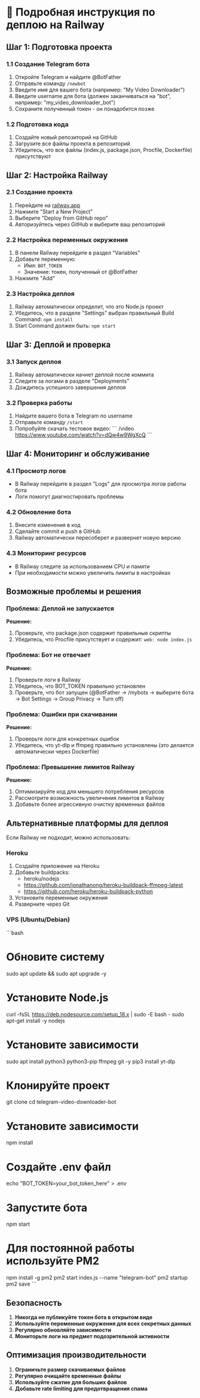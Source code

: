 # 🚀 Подробная инструкция по деплою на Railway

## Шаг 1: Подготовка проекта

### 1.1 Создание Telegram бота
1. Откройте Telegram и найдите @BotFather
2. Отправьте команду `/newbot`
3. Введите имя для вашего бота (например: "My Video Downloader")
4. Введите username для бота (должен заканчиваться на "bot", например: "my_video_downloader_bot")
5. Сохраните полученный токен - он понадобится позже

### 1.2 Подготовка кода
1. Создайте новый репозиторий на GitHub
2. Загрузите все файлы проекта в репозиторий
3. Убедитесь, что все файлы (index.js, package.json, Procfile, Dockerfile) присутствуют

## Шаг 2: Настройка Railway

### 2.1 Создание проекта
1. Перейдите на [railway.app](https://railway.app)
2. Нажмите "Start a New Project"
3. Выберите "Deploy from GitHub repo"
4. Авторизуйтесь через GitHub и выберите ваш репозиторий

### 2.2 Настройка переменных окружения
1. В панели Railway перейдите в раздел "Variables"
2. Добавьте переменную:
   - Имя: `BOT_TOKEN`
   - Значение: токен, полученный от @BotFather
3. Нажмите "Add"

### 2.3 Настройка деплоя
1. Railway автоматически определит, что это Node.js проект
2. Убедитесь, что в разделе "Settings" выбран правильный Build Command: `npm install`
3. Start Command должен быть: `npm start`

## Шаг 3: Деплой и проверка

### 3.1 Запуск деплоя
1. Railway автоматически начнет деплой после коммита
2. Следите за логами в разделе "Deployments"
3. Дождитесь успешного завершения деплоя

### 3.2 Проверка работы
1. Найдите вашего бота в Telegram по username
2. Отправьте команду `/start`
3. Попробуйте скачать тестовое видео:
   \`\`\`
   /video https://www.youtube.com/watch?v=dQw4w9WgXcQ
   \`\`\`

## Шаг 4: Мониторинг и обслуживание

### 4.1 Просмотр логов
- В Railway перейдите в раздел "Logs" для просмотра логов работы бота
- Логи помогут диагностировать проблемы

### 4.2 Обновление бота
1. Внесите изменения в код
2. Сделайте commit и push в GitHub
3. Railway автоматически пересоберет и развернет новую версию

### 4.3 Мониторинг ресурсов
- В Railway следите за использованием CPU и памяти
- При необходимости можно увеличить лимиты в настройках

## Возможные проблемы и решения

### Проблема: Деплой не запускается
**Решение:**
1. Проверьте, что package.json содержит правильные скрипты
2. Убедитесь, что Procfile присутствует и содержит: `web: node index.js`

### Проблема: Бот не отвечает
**Решение:**
1. Проверьте логи в Railway
2. Убедитесь, что BOT_TOKEN правильно установлен
3. Проверьте, что бот запущен (@BotFather -> /mybots -> выберите бота -> Bot Settings -> Group Privacy -> Turn off)

### Проблема: Ошибки при скачивании
**Решение:**
1. Проверьте логи для конкретных ошибок
2. Убедитесь, что yt-dlp и ffmpeg правильно установлены (это делается автоматически через Dockerfile)

### Проблема: Превышение лимитов Railway
**Решение:**
1. Оптимизируйте код для меньшего потребления ресурсов
2. Рассмотрите возможность увеличения лимитов в Railway
3. Добавьте более агрессивную очистку временных файлов

## Альтернативные платформы для деплоя

Если Railway не подходит, можно использовать:

### Heroku
1. Создайте приложение на Heroku
2. Добавьте buildpacks:
   - heroku/nodejs
   - https://github.com/jonathanong/heroku-buildpack-ffmpeg-latest
   - https://github.com/heroku/heroku-buildpack-python
3. Установите переменные окружения
4. Разверните через Git

### VPS (Ubuntu/Debian)
\`\`\`bash
# Обновите систему
sudo apt update && sudo apt upgrade -y

# Установите Node.js
curl -fsSL https://deb.nodesource.com/setup_18.x | sudo -E bash -
sudo apt-get install -y nodejs

# Установите зависимости
sudo apt install python3 python3-pip ffmpeg git -y
pip3 install yt-dlp

# Клонируйте проект
git clone <your-repo-url>
cd telegram-video-downloader-bot

# Установите зависимости
npm install

# Создайте .env файл
echo "BOT_TOKEN=your_bot_token_here" > .env

# Запустите бота
npm start

# Для постоянной работы используйте PM2
npm install -g pm2
pm2 start index.js --name "telegram-bot"
pm2 startup
pm2 save
\`\`\`

## Безопасность

1. **Никогда не публикуйте токен бота в открытом виде**
2. **Используйте переменные окружения для всех секретных данных**
3. **Регулярно обновляйте зависимости**
4. **Мониторьте логи на предмет подозрительной активности**

## Оптимизация производительности

1. **Ограничьте размер скачиваемых файлов**
2. **Регулярно очищайте временные файлы**
3. **Используйте сжатие для больших файлов**
4. **Добавьте rate limiting для предотвращения спама**

